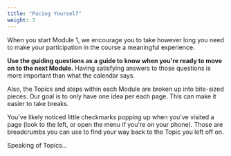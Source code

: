 ```yaml
---
title: "Pacing Yourself"
weight: 3
---
```


When you start Module 1, we encourage you to take however long you need to make your participation in the course a meaningful experience.

**Use the guiding questions as a guide to know when you're ready to move on to the next Module.** Having satisfying answers to those questions is more important than what the calendar says.

Also, the Topics and steps within each Module are broken up into bite-sized pieces. Our goal is to only have one idea per each page. This can make it easier to take breaks.

You've likely noticed little checkmarks popping up when you've visited a page (look to the left, or open the menu if you're on your phone). Those are breadcrumbs you can use to find your way back to the Topic you left off on.

Speaking of Topics...
